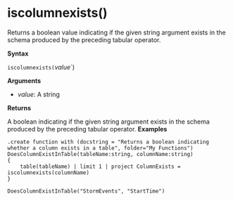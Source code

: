 # iscolumnexists()

Returns a boolean value indicating if the given string argument exists in the schema produced by the preceding tabular operator.

**Syntax**

`iscolumnexists(`*value*`)

**Arguments**

* *value*: A string

**Returns**

A boolean indicating if the given string argument exists in the schema produced by the preceding tabular operator.
**Examples**

<!-- csl -->
```
.create function with (docstring = "Returns a boolean indicating whether a column exists in a table", folder="My Functions")
DoesColumnExistInTable(tableName:string, columnName:string)
{
	table(tableName) | limit 1 | project ColumnExists = iscolumnexists(columnName) 
}

DoesColumnExistInTable("StormEvents", "StartTime")
```
